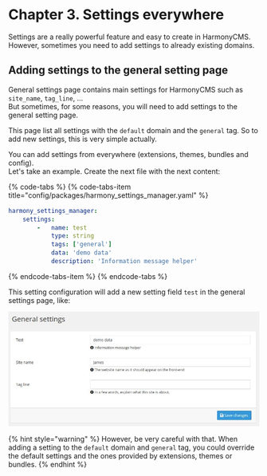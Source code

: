 # Chapter 3. Settings everywhere

Settings are a really powerful feature and easy to create in HarmonyCMS.  
However, sometimes you need to add settings to already existing domains.

## Adding settings to the general setting page

General settings page contains main settings for HarmonyCMS such as `site_name`, `tag_line`, ...  
But sometimes, for some reasons, you will need to add settings to the general setting page.

This page list all settings with the `default` domain and the `general` tag. So to add new settings, this is very simple actually.

You can add settings from everywhere \(extensions, themes, bundles and config\).  
Let's take an example. Create the next file with the next content:

{% code-tabs %}
{% code-tabs-item title="config/packages/harmony\_settings\_manager.yaml" %}
```yaml
harmony_settings_manager:
    settings:
        -   name: test
            type: string
            tags: ['general']
            data: 'demo data'
            description: 'Information message helper'
```
{% endcode-tabs-item %}
{% endcode-tabs %}

This setting configuration will add a new setting field `test` in the general settings page, like:

![](../.gitbook/assets/deepinscreenshot_20190402101057.jpg)

{% hint style="warning" %}
However, be very careful with that. When adding a setting to the `default` domain and `general` tag, you could override the default settings and the ones provided by extensions, themes or bundles.
{% endhint %}

